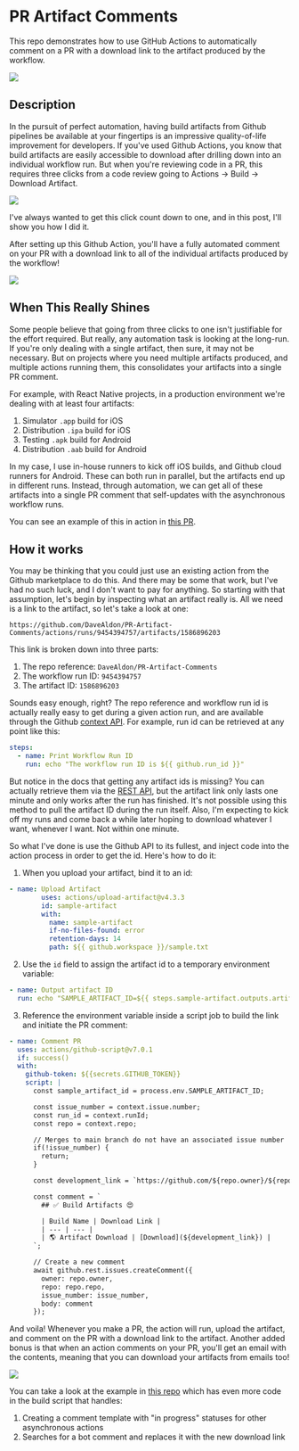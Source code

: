 # PR Artifact Comments

This repo demonstrates how to use GitHub Actions to automatically comment on a PR with a download link to the artifact produced by the workflow.

![](/assets/banner.png)

## Description

In the pursuit of perfect automation, having build artifacts from Github pipelines be available at your fingertips is an impressive quality-of-life improvement for developers. If you've used Github Actions, you know that build artifacts are easily accessible to download after drilling down into an individual workflow run. But when you're reviewing code in a PR, this requires three clicks from a code review going to Actions -> Build -> Download Artifact.

![](/assets/actions.png)


I've always wanted to get this click count down to one, and in this post, I'll show you how I did it.

After setting up this Github Action, you'll have a fully automated comment on your PR with a download link to all of the individual artifacts produced by the workflow!

![](/assets/comment.png)

## When This Really Shines

Some people believe that going from three clicks to one isn't justifiable for the effort required. But really, any automation task is looking at the long-run. If you're only dealing with a single artifact, then sure, it may not be necessary. But on projects where you need multiple artifacts produced, and multiple actions running them, this consolidates your artifacts into a single PR comment.

For example, with React Native projects, in a production environment we're dealing with at least four artifacts:

1. Simulator `.app` build for iOS
2. Distribution `.ipa` build for iOS
3. Testing `.apk` build for Android
4. Distribution `.aab` build for Android

In my case, I use in-house runners to kick off iOS builds, and Github cloud runners for Android. These can both run in parallel, but the artifacts end up in different runs. Instead, through automation, we can get all of these artifacts into a single PR comment that self-updates with the asynchronous workflow runs.

You can see an example of this in action in [this PR](https://github.com/DaveAldon/PR-Artifact-Comments/pull/2).

## How it works

You may be thinking that you could just use an existing action from the Github marketplace to do this. And there may be some that work, but I've had no such luck, and I don't want to pay for anything. So starting with that assumption, let's begin by inspecting what an artifact really is. All we need is a link to the artifact, so let's take a look at one:

`https://github.com/DaveAldon/PR-Artifact-Comments/actions/runs/9454394757/artifacts/1586896203`

This link is broken down into three parts:

1. The repo reference: `DaveAldon/PR-Artifact-Comments`
2. The workflow run ID: `9454394757`
3. The artifact ID: `1586896203`

Sounds easy enough, right? The repo reference and workflow run id is actually really easy to get during a given action run, and are available through the Github [context API](https://docs.github.com/en/actions/learn-github-actions/contexts). For example, run id can be retrieved at any point like this:

```yaml
steps:
  - name: Print Workflow Run ID
    run: echo "The workflow run ID is ${{ github.run_id }}"
```

But notice in the docs that getting any artifact ids is missing? You can actually retrieve them via the [REST API](https://docs.github.com/en/rest/actions/artifacts?apiVersion=2022-11-28), but the artifact link only lasts one minute and only works after the run has finished. It's not possible using this method to pull the artifact ID during the run itself. Also, I'm expecting to kick off my runs and come back a while later hoping to download whatever I want, whenever I want. Not within one minute.

So what I've done is use the Github API to its fullest, and inject code into the action process in order to get the id. Here's how to do it:

1. When you upload your artifact, bind it to an id:

```yaml
- name: Upload Artifact
        uses: actions/upload-artifact@v4.3.3
        id: sample-artifact
        with:
          name: sample-artifact
          if-no-files-found: error
          retention-days: 14
          path: ${{ github.workspace }}/sample.txt
```

2. Use the `id` field to assign the artifact id to a temporary environment variable:

```yaml
- name: Output artifact ID
  run: echo "SAMPLE_ARTIFACT_ID=${{ steps.sample-artifact.outputs.artifact-id }}" >> $GITHUB_ENV
```

3. Reference the environment variable inside a script job to build the link and initiate the PR comment:

```yaml
- name: Comment PR
  uses: actions/github-script@v7.0.1
  if: success()
  with:
    github-token: ${{secrets.GITHUB_TOKEN}}
    script: |
      const sample_artifact_id = process.env.SAMPLE_ARTIFACT_ID;

      const issue_number = context.issue.number;
      const run_id = context.runId;
      const repo = context.repo;

      // Merges to main branch do not have an associated issue number
      if(!issue_number) {
        return;
      }

      const development_link = `https://github.com/${repo.owner}/${repo.repo}/actions/runs/${run_id}/artifacts/${sample_artifact_id}`

      const comment = `
        ## ✅ Build Artifacts 😍

        | Build Name | Download Link |
        | --- | --- |
        | 🌎 Artifact Download | [Download](${development_link}) |
      `;

      // Create a new comment
      await github.rest.issues.createComment({
        owner: repo.owner,
        repo: repo.repo,
        issue_number: issue_number,
        body: comment
      });
```

And voila! Whenever you make a PR, the action will run, upload the artifact, and comment on the PR with a download link to the artifact. Another added bonus is that when an action comments on your PR, you'll get an email with the contents, meaning that you can download your artifacts from emails too!

![](/assets/email.png)

You can take a look at the example in [this repo](https://github.com/DaveAldon/PR-Artifact-Comments) which has even more code in the build script that handles:

1. Creating a comment template with "in progress" statuses for other asynchronous actions
2. Searches for a bot comment and replaces it with the new download link
